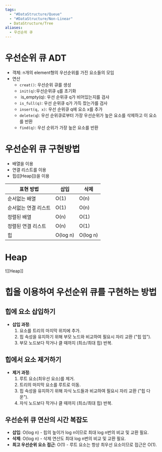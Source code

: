 ```yaml
---
tags:
  - "#DataStructure/Queue"
  - "#DataStructure/Non-Linear"
  - DataStructure/Tree
aliases:
  - 우선순위 큐
---
```

# 우선순위 큐 ADT
- 객체: n개의 element형의 우선순위를 가진 요소들의 모임
- 연산
	- `creat()`: 우선순위 큐를 생성
	- `init(q)`:우선순위큐 `q`를 초기화
	-  is_empty(q): 우선 순위큐 q가 비어있는지를 검사
	- `is_full(q)`: 우선 순위큐 q가 가득 찼는가를 검사
	- `insert(q, x)`: 우선 순위큐 q에 요소 x를 추가
	- `delete(q`): 우선 순위큐로부터 가장 우선순위가 높은 요소를 삭제하고 이 요소를 반환
	- `find(q)`: 우선 순위가 가장 높은 요소를 반환
# 우선순위 큐 구현방법
- 배열을 이용
- 연결 리스트를 이용
- 힙([[Heap]])을 이용

| 표현 방법       | 삽입       | 삭제       |
| ----------- | -------- | -------- |
| 순서없는 배열     | O(1)     | O(n)     |
| 순서없는 연결 리스트 | O(1)     | O(n)     |
| 정렬된 배열      | O(n)     | O(1)     |
| 정렬된 연결 리스트  | O(n)     | O(1)     |
| 힙           | O(log n) | O(log n) |
# Heap
![[Heap]]
# 힙을 이용하여 우선순위 큐를 구현하는 방법
## 힙에 요소 삽입하기
- **삽입 과정**:
  1. 요소를 트리의 마지막 위치에 추가.
  2. 힙 속성을 유지하기 위해 부모 노드와 비교하여 필요시 자리 교환 ("힙 업").
  3. 부모 노드보다 작거나 클 때까지 (최소/최대 힙) 반복.
## 힙에서 요소 제거하기
- **제거 과정**:
  1. 루트 요소(최우선 요소)를 제거.
  2. 트리의 마지막 요소를 루트로 이동.
  3. 힙 속성을 유지하기 위해 자식 노드들과 비교하여 필요시 자리 교환 ("힙 다운").
  4. 자식 노드보다 작거나 클 때까지 (최소/최대 힙) 반복.
## 우선순위 큐 연산의 시간 복잡도
- **삽입**: O(log n) - 힙의 높이가 log n이므로 최대 log n번의 비교 및 교환 필요.
- **삭제**: O(log n) - 삭제 연산도 최대 log n번의 비교 및 교환 필요.
- **최고 우선순위 요소 접근**: O(1) - 루트 요소는 항상 최우선 요소이므로 접근은 O(1).